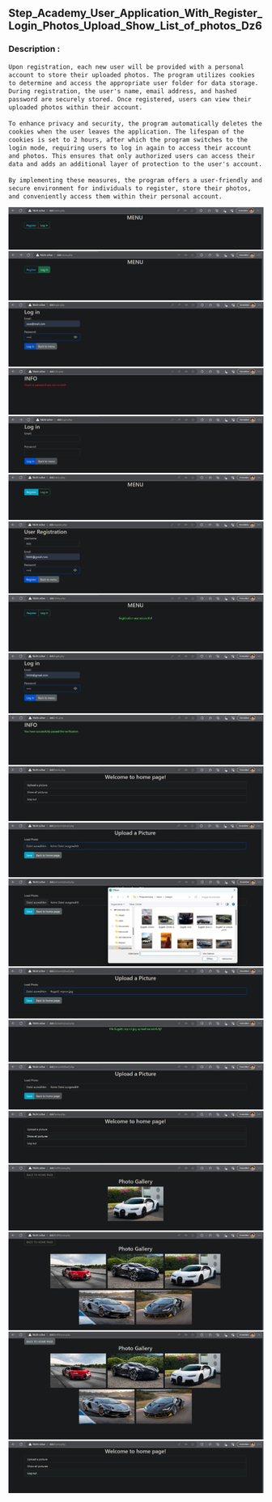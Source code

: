 ## Step_Academy_User_Application_With_Register_Login_Photos_Upload_Show_List_of_photos_Dz6

### Description :

````
Upon registration, each new user will be provided with a personal account to store their uploaded photos. The program utilizes cookies to determine and access the appropriate user folder for data storage. During registration, the user's name, email address, and hashed password are securely stored. Once registered, users can view their uploaded photos within their account.

To enhance privacy and security, the program automatically deletes the cookies when the user leaves the application. The lifespan of the cookies is set to 2 hours, after which the program switches to the login mode, requiring users to log in again to access their account and photos. This ensures that only authorized users can access their data and adds an additional layer of protection to the user's account.

By implementing these measures, the program offers a user-friendly and secure environment for individuals to register, store their photos, and conveniently access them within their personal account.
````
![](https://github.com/SvitLanaSvit/Step_Academy_User_Application_With_Register_Login_Photos_Upload_Show_List_of_photos_Dz6/blob/main/picturesForGitHub/1.jpg)
![](https://github.com/SvitLanaSvit/Step_Academy_User_Application_With_Register_Login_Photos_Upload_Show_List_of_photos_Dz6/blob/main/picturesForGitHub/2.jpg)
![](https://github.com/SvitLanaSvit/Step_Academy_User_Application_With_Register_Login_Photos_Upload_Show_List_of_photos_Dz6/blob/main/picturesForGitHub/3.jpg)
![](https://github.com/SvitLanaSvit/Step_Academy_User_Application_With_Register_Login_Photos_Upload_Show_List_of_photos_Dz6/blob/main/picturesForGitHub/4.jpg)
![](https://github.com/SvitLanaSvit/Step_Academy_User_Application_With_Register_Login_Photos_Upload_Show_List_of_photos_Dz6/blob/main/picturesForGitHub/5.jpg)
![](https://github.com/SvitLanaSvit/Step_Academy_User_Application_With_Register_Login_Photos_Upload_Show_List_of_photos_Dz6/blob/main/picturesForGitHub/6.jpg)
![](https://github.com/SvitLanaSvit/Step_Academy_User_Application_With_Register_Login_Photos_Upload_Show_List_of_photos_Dz6/blob/main/picturesForGitHub/7.jpg)
![](https://github.com/SvitLanaSvit/Step_Academy_User_Application_With_Register_Login_Photos_Upload_Show_List_of_photos_Dz6/blob/main/picturesForGitHub/8.jpg)
![](https://github.com/SvitLanaSvit/Step_Academy_User_Application_With_Register_Login_Photos_Upload_Show_List_of_photos_Dz6/blob/main/picturesForGitHub/9.jpg)
![](https://github.com/SvitLanaSvit/Step_Academy_User_Application_With_Register_Login_Photos_Upload_Show_List_of_photos_Dz6/blob/main/picturesForGitHub/10.jpg)
![](https://github.com/SvitLanaSvit/Step_Academy_User_Application_With_Register_Login_Photos_Upload_Show_List_of_photos_Dz6/blob/main/picturesForGitHub/11.jpg)
![](https://github.com/SvitLanaSvit/Step_Academy_User_Application_With_Register_Login_Photos_Upload_Show_List_of_photos_Dz6/blob/main/picturesForGitHub/12.jpg)
![](https://github.com/SvitLanaSvit/Step_Academy_User_Application_With_Register_Login_Photos_Upload_Show_List_of_photos_Dz6/blob/main/picturesForGitHub/13.jpg)
![](https://github.com/SvitLanaSvit/Step_Academy_User_Application_With_Register_Login_Photos_Upload_Show_List_of_photos_Dz6/blob/main/picturesForGitHub/14.jpg)
![](https://github.com/SvitLanaSvit/Step_Academy_User_Application_With_Register_Login_Photos_Upload_Show_List_of_photos_Dz6/blob/main/picturesForGitHub/15.jpg)
![](https://github.com/SvitLanaSvit/Step_Academy_User_Application_With_Register_Login_Photos_Upload_Show_List_of_photos_Dz6/blob/main/picturesForGitHub/16.jpg)
![](https://github.com/SvitLanaSvit/Step_Academy_User_Application_With_Register_Login_Photos_Upload_Show_List_of_photos_Dz6/blob/main/picturesForGitHub/17.jpg)
![](https://github.com/SvitLanaSvit/Step_Academy_User_Application_With_Register_Login_Photos_Upload_Show_List_of_photos_Dz6/blob/main/picturesForGitHub/18.jpg)
![](https://github.com/SvitLanaSvit/Step_Academy_User_Application_With_Register_Login_Photos_Upload_Show_List_of_photos_Dz6/blob/main/picturesForGitHub/19.jpg)
![](https://github.com/SvitLanaSvit/Step_Academy_User_Application_With_Register_Login_Photos_Upload_Show_List_of_photos_Dz6/blob/main/picturesForGitHub/20.jpg)
![](https://github.com/SvitLanaSvit/Step_Academy_User_Application_With_Register_Login_Photos_Upload_Show_List_of_photos_Dz6/blob/main/picturesForGitHub/21.jpg)
